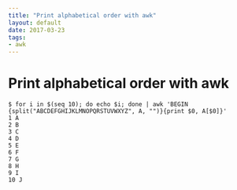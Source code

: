```yaml
---
title: "Print alphabetical order with awk"
layout: default
date: 2017-03-23
tags:
- awk
---
```


# Print alphabetical order with awk

    $ for i in $(seq 10); do echo $i; done | awk 'BEGIN {split("ABCDEFGHIJKLMNOPQRSTUVWXYZ", A, "")}{print $0, A[$0]}'
    1 A
    2 B
    3 C
    4 D
    5 E
    6 F
    7 G
    8 H
    9 I
    10 J
